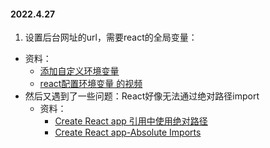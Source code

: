 #### 2022.4.27
1. 设置后台网址的url，需要react的全局变量：
  - 资料：
    - [添加自定义环境变量](https://www.html.cn/create-react-app/docs/adding-custom-environment-variables/)
    - [react配置环境变量 的视频](https://www.bilibili.com/video/BV1JZ4y1276P?p=7)
  - 然后又遇到了一些问题：React好像无法通过绝对路径import
    - 资料：
      - [Create React app 引用中使用绝对路径](https://juejin.cn/post/6844903850013360142)
      - [Create React app-Absolute Imports](https://create-react-app.dev/docs/importing-a-component/#absolute-imports)